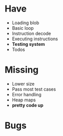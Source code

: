 # Have
- Loading blob
- Basic loop
- Instruction decode
- Executing instructions
- **Testing system**
- Todos

# Missing
- Lower size
- Pass most test cases
- Error handling
- Heap maps
- **pretty code up**

# Bugs

